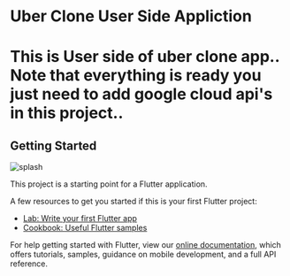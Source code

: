 # Uber Clone User Side Appliction

# This is User side of uber clone app.. Note that everything is ready you just need to add google cloud api's in this project..


## Getting Started
![splash](https://user-images.githubusercontent.com/38465097/177495676-c397ebd0-05dc-4adf-b28e-8e321fec40ff.png)

This project is a starting point for a Flutter application.

A few resources to get you started if this is your first Flutter project:

- [Lab: Write your first Flutter app](https://flutter.dev/docs/get-started/codelab)
- [Cookbook: Useful Flutter samples](https://flutter.dev/docs/cookbook)

For help getting started with Flutter, view our
[online documentation](https://flutter.dev/docs), which offers tutorials,
samples, guidance on mobile development, and a full API reference.
